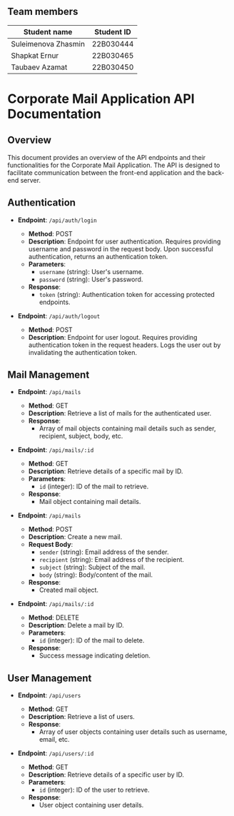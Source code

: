 ## Team members

| Student name          | Student ID      |
|-----------------------|-----------------|
| Suleimenova Zhasmin   | 22B030444       |
| Shapkat Ernur         | 22B030465       |
| Taubaev Azamat        | 22B030450       |

# Corporate Mail Application API Documentation

## Overview

This document provides an overview of the API endpoints and their functionalities for the Corporate Mail Application. The API is designed to facilitate communication between the front-end application and the back-end server.

## Authentication

- **Endpoint**: `/api/auth/login`
  - **Method**: POST
  - **Description**: Endpoint for user authentication. Requires providing username and password in the request body. Upon successful authentication, returns an authentication token.
  - **Parameters**:
    - `username` (string): User's username.
    - `password` (string): User's password.
  - **Response**:
    - `token` (string): Authentication token for accessing protected endpoints.

- **Endpoint**: `/api/auth/logout`
  - **Method**: POST
  - **Description**: Endpoint for user logout. Requires providing authentication token in the request headers. Logs the user out by invalidating the authentication token.

## Mail Management

- **Endpoint**: `/api/mails`
  - **Method**: GET
  - **Description**: Retrieve a list of mails for the authenticated user.
  - **Response**:
    - Array of mail objects containing mail details such as sender, recipient, subject, body, etc.

- **Endpoint**: `/api/mails/:id`
  - **Method**: GET
  - **Description**: Retrieve details of a specific mail by ID.
  - **Parameters**:
    - `id` (integer): ID of the mail to retrieve.
  - **Response**:
    - Mail object containing mail details.

- **Endpoint**: `/api/mails`
  - **Method**: POST
  - **Description**: Create a new mail.
  - **Request Body**:
    - `sender` (string): Email address of the sender.
    - `recipient` (string): Email address of the recipient.
    - `subject` (string): Subject of the mail.
    - `body` (string): Body/content of the mail.
  - **Response**:
    - Created mail object.

- **Endpoint**: `/api/mails/:id`
  - **Method**: DELETE
  - **Description**: Delete a mail by ID.
  - **Parameters**:
    - `id` (integer): ID of the mail to delete.
  - **Response**:
    - Success message indicating deletion.

## User Management

- **Endpoint**: `/api/users`
  - **Method**: GET
  - **Description**: Retrieve a list of users.
  - **Response**:
    - Array of user objects containing user details such as username, email, etc.

- **Endpoint**: `/api/users/:id`
  - **Method**: GET
  - **Description**: Retrieve details of a specific user by ID.
  - **Parameters**:
    - `id` (integer): ID of the user to retrieve.
  - **Response**:
    - User object containing user details.


